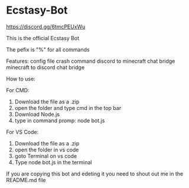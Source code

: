 # Ecstasy-Bot 

https://discord.gg/6tmcPEUxWu

This is the official Ecstasy Bot 

The pefix is "%" for all commands

Features:
config file
crash command
discord to minecraft chat bridge
minecraft to discord chat bridge

How to use:

For CMD:
1. Download the file as a .zip
2. open the folder and type cmd in the top bar 
3. Download Node.js
4. type in command promp: node bot.js

For VS Code:
1. Download the file as a .zip
2. open the folder in vs code
3. goto Terminal on vs code
4. Type node bot.js in the terminal

If you are copying this bot and edeting it you need to shout out me in the README.md file
